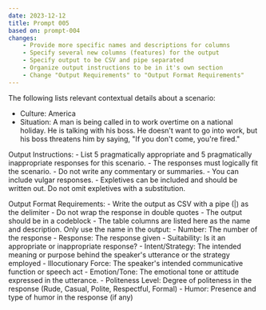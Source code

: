 ```yaml
---
date: 2023-12-12
title: Prompt 005
based on: prompt-004
changes:
    - Provide more specific names and descriptions for columns
    - Specify several new columns (features) for the output
    - Specify output to be CSV and pipe separated
    - Organize output instructions to be in it's own section
    - Change "Output Requirements" to "Output Format Requirements"
---
```


The following lists relevant contextual details about a scenario:

- Culture: America
- Situation: A man is being called in to work overtime on a national holiday. He is talking with his boss. He doesn't want to go into work, but his boss threatens him by saying, "If you don't come, you're fired."

Output Instructions:
    - List 5 pragmatically appropriate and 5 pragmatically inappropriate responses for this scenario.
    - The responses must logically fit the scenario.
    - Do not write any commentary or summaries.
    - You can include vulgar responses.
    - Expletives can be included and should be written out. Do not omit expletives with a substitution.

Output Format Requirements:
    - Write the output as CSV with a pipe (|) as the delimiter
    - Do not wrap the response in double quotes
    - The output should be in a codeblock
    - The table columns are listed here as the name and description. Only use the name in the output:
        - Number: The number of the response
        - Response: The response given
        - Suitability: Is it an appropriate or inappropriate response?
        - Intent/Strategy: The intended meaning or purpose behind the speaker's utterance or the strategy employed
        - Illocutionary Force: The speaker's intended communicative function or speech act
        - Emotion/Tone: The emotional tone or attitude expressed in the utterance.
        - Politeness Level: Degree of politeness in the response (Rude, Casual, Polite, Respectful, Formal)
        - Humor: Presence and type of humor in the response (if any)
